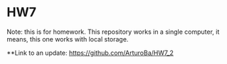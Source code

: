 # HW7
Note: this is for homework. This repository works in a single computer, it means, this one works with local storage.

**Link to an update: https://github.com/ArturoBa/HW7_2
